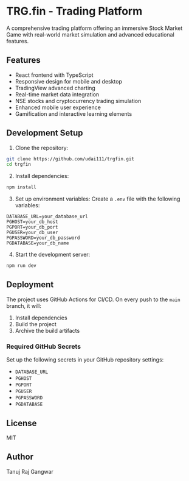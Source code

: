 # TRG.fin - Trading Platform

A comprehensive trading platform offering an immersive Stock Market Game with real-world market simulation and advanced educational features.

## Features

- React frontend with TypeScript
- Responsive design for mobile and desktop
- TradingView advanced charting
- Real-time market data integration
- NSE stocks and cryptocurrency trading simulation
- Enhanced mobile user experience
- Gamification and interactive learning elements

## Development Setup

1. Clone the repository:
```bash
git clone https://github.com/udai111/trgfin.git
cd trgfin
```

2. Install dependencies:
```bash
npm install
```

3. Set up environment variables:
Create a `.env` file with the following variables:
```
DATABASE_URL=your_database_url
PGHOST=your_db_host
PGPORT=your_db_port
PGUSER=your_db_user
PGPASSWORD=your_db_password
PGDATABASE=your_db_name
```

4. Start the development server:
```bash
npm run dev
```

## Deployment

The project uses GitHub Actions for CI/CD. On every push to the `main` branch, it will:
1. Install dependencies
2. Build the project
3. Archive the build artifacts

### Required GitHub Secrets

Set up the following secrets in your GitHub repository settings:
- `DATABASE_URL`
- `PGHOST`
- `PGPORT`
- `PGUSER`
- `PGPASSWORD`
- `PGDATABASE`

## License

MIT

## Author

Tanuj Raj Gangwar
